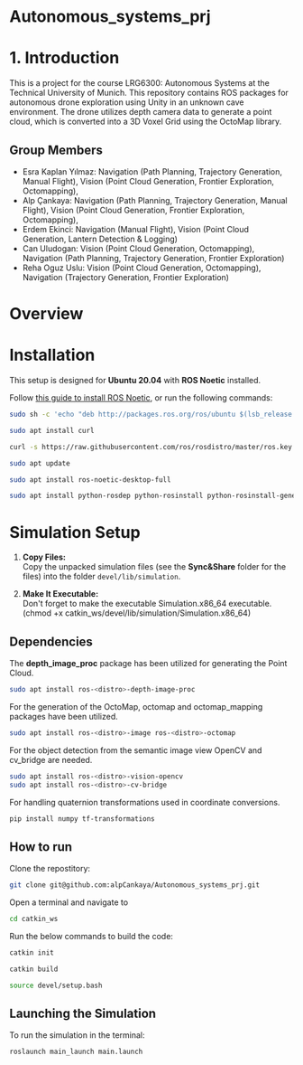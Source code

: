 # Autonomous_systems_prj
# 1. Introduction
This is a project for the course LRG6300: Autonomous Systems at the Technical University of Munich.
This repository contains ROS packages for autonomous drone exploration using Unity in an unknown cave environment. The drone utilizes depth camera data to generate a point cloud, which is converted into a 3D Voxel Grid using the OctoMap library.
## Group Members
- Esra Kaplan Yılmaz: Navigation (Path Planning, Trajectory Generation, Manual Flight), Vision (Point Cloud Generation, Frontier Exploration, Octomapping),
- Alp Çankaya: Navigation (Path Planning, Trajectory Generation, Manual Flight), Vision (Point Cloud Generation, Frontier Exploration, Octomapping),  
- Erdem Ekinci: Navigation (Manual Flight), Vision (Point Cloud Generation, Lantern Detection & Logging)  
- Can Uludogan: Vision (Point Cloud Generation, Octomapping), Navigation (Path Planning, Trajectory Generation, Frontier Exploration)  
- Reha Oguz Uslu: Vision (Point Cloud Generation, Octomapping), Navigation (Trajectory Generation, Frontier Exploration)
# Overview


# Installation
This setup is designed for **Ubuntu 20.04** with **ROS Noetic** installed.  

Follow [this guide to install ROS Noetic](http://wiki.ros.org/noetic/Installation), or run the following commands:  

```bash 
sudo sh -c 'echo "deb http://packages.ros.org/ros/ubuntu $(lsb_release -sc) main" > /etc/apt/sources.list.d/ros-latest.list'
```
```bash 
sudo apt install curl
```
```bash 
curl -s https://raw.githubusercontent.com/ros/rosdistro/master/ros.key | sudo apt-key add -
```
```bash 
sudo apt update
```
```bash 
sudo apt install ros-noetic-desktop-full
```
```bash 
sudo apt install python-rosdep python-rosinstall python-rosinstall-generator python-wstool build-essential
```
# Simulation Setup

1. **Copy Files:**  
   Copy the unpacked simulation files (see the **Sync&Share** folder for the files) into the folder `devel/lib/simulation`.

2. **Make It Executable:**  
   Don't forget to make the executable Simulation.x86_64 executable. (chmod +x catkin_ws/devel/lib/simulation/Simulation.x86_64)



## Dependencies 
The **depth_image_proc** package has been utilized for generating the Point Cloud. 
```bash
sudo apt install ros-<distro>-depth-image-proc 
```
For the generation of the OctoMap, octomap and octomap_mapping packages have been utilized.
```bash
sudo apt install ros-<distro>-image ros-<distro>-octomap
```
For the object detection from the semantic image view OpenCV and cv_bridge are needed.
```bash
sudo apt install ros-<distro>-vision-opencv
sudo apt install ros-<distro>-cv-bridge
```
For handling quaternion transformations used in coordinate conversions.
```bash
pip install numpy tf-transformations
```
## How to run
Clone the repostitory: 
```bash
git clone git@github.com:alpCankaya/Autonomous_systems_prj.git 
```
Open a terminal and navigate to 
```bash
cd catkin_ws 
```
Run the below commands to build the code: 
```bash
catkin init
```
```bash
catkin build
```
```bash
source devel/setup.bash
```
## Launching the Simulation 
To run the simulation in the terminal: 
```bash
roslaunch main_launch main.launch
```

